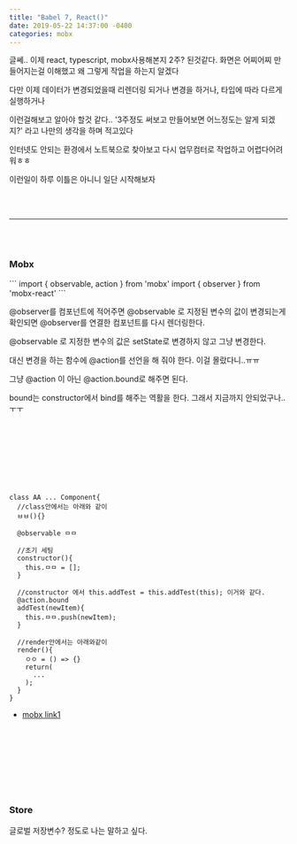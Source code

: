```yaml
---
title: "Babel 7, React()"
date: 2019-05-22 14:37:00 -0400
categories: mobx
---
```


글쎄..
이제 react, typescript, mobx사용해본지 2주? 된것같다.
화면은 어찌어찌 만들어지는걸 이해했고
왜 그렇게 작업을 하는지 알겠다

다만 이제 데이터가 변경되었을때 리렌더링 되거나
변경을 하거나, 타입에 따라 다르게 실행하거나

이런걸해보고 알아야 할것 같다..
'3주정도 써보고 만들어보면 어느정도는 알게 되겠지?'
라고 나만의 생각을 하며 적고있다

인터넷도 안되는 환경에서 노트북으로 찾아보고 다시 업무컴터로 작업하고 어렵다어려워ㅎㅎ

이런일이 하루 이틀은 아니니 일단 시작해보자

<br/><br/>
<hr/>
<br/><br/>

<h3>Mobx</h3>
```
import { observable, action } from 'mobx'
import { observer } from 'mobx-react'
```

@observer를 컴포넌트에 적어주면
@observable 로 지정된 변수의 값이 변경되는게 확인되면
@observer를 연결한 컴포넌트를 다시 렌더링한다.


@observable 로 지정한 변수의 값은
setState로 변경하지 않고 그냥 변경한다.

대신 변경을 하는 함수에 @action를 선언을 해 줘야 한다.
이걸 몰랐다니..ㅠㅠ

그냥 @action 이 아닌 @action.bound로 해주면 된다.

bound는 constructor에서 bind를 해주는 역활을 한다.
그래서 지금까지 안되었구나..ㅜㅜ





<br/><br/>
---
<br/><br/>


```
class AA ... Component{
  //class안에서는 아래와 같이
  ㅂㅂ(){}
  
  @observable ㅁㅁ
  
  //초기 세팅
  constructor(){
    this.ㅁㅁ = [];
  }
  
  //constructor 에서 this.addTest = this.addTest(this); 이거와 같다.
  @action.bound
  addTest(newItem){
    this.ㅁㅁ.push(newItem);
  }
  
  //render안에서는 아래와같이 
  render(){
    ㅇㅇ = () => {}
    return(
      ...
    );
  }
}
```

* [mobx link1]





<br/><br/>
---
<br/><br/>


<h3>Store</h3>
글로벌 저장변수? 정도로 나는 말하고 싶다.




[mobx link1]: https://medium.com/@jsh901220/mobx-%EC%B2%98%EC%9D%8C-%EC%8B%9C%EC%9E%91%ED%95%B4%EB%B3%B4%EA%B8%B0-a768f4aaa73e
